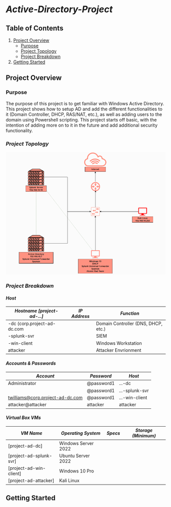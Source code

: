 # *Active-Directory-Project*

## Table of Contents

1. [Project Overview](#project-overview)
   - [Purpose](#purpose)
   - [Project Topology](#project-topology)
   - [Project Breakdown](#project-breakdown)
2. [Getting Started](#getting-started)

## Project Overview

### Purpose
The purpose of this project is to get familiar with Windows Active Directory. This project shows how to setup AD and add the different functionalities to it (Domain Controller, DHCP, RAS/NAT, etc.), as well as adding users to the domain using Powershell scripting. This project starts off basic, with the intention of adding more on to it in the future and add additional security functionality.

### *Project Topology*
![Project Topology](https://github.com/TrystanW02/Active-Directory-Project/blob/main/Images/Screenshot%202025-04-14%20122830.png?raw=true)

### *Project Breakdown*

#### *Host*
| *Hostname [project-ad-...]* | *IP Address* | *Function*                          |
|-----------------------------|--------------|-------------------------------------|
|-dc (corp.project-ad-dc.com  |              | Domain Controller (DNS, DHCP, etc.) |
|-splunk-svr                  |              | SIEM                                |
|-win-client                  |              | Windows Workstation                 |
| attacker                    |              | Attacker Envrionment                |

#### *Accounts & Passwords*
| *Account*                        | *Password* | *Host*         |
|----------------------------------|------------|----------------|
| Administrator                    | @password1 | ...-dc         |
|                                  | @password1 | ...-splunk-svr |
| twilliams@corp.project-ad-dc.com | @password1 | ...-win-client |
| attacker@attacker                | attacker   | attacker       |

#### *Virtual Box VMs*
| *VM Name*               | *Operating System*   | *Specs* | *Storage (Minimum)* |
|-------------------------|----------------------|---------|---------------------|
| [project-ad-dc]         | Windows Server 2022  |         |                     |
| [project-ad-splunk-svr] | Ubuntu Server 2022   |         |                     |
| [project-ad-win-client] | Windows 10 Pro       |         |                     |
| [project-ad-attacker]   | Kali Linux           |         |                     |

## Getting Started
